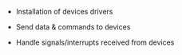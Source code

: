 
- Installation of devices drivers
    
- Send data & commands to devices
    
- Handle signals/interrupts received from devices